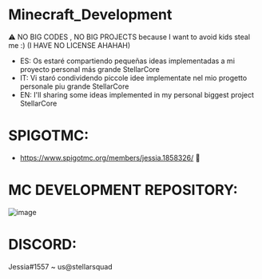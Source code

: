# Minecraft_Development

⚠ NO BIG CODES , NO BIG PROJECTS because I want to avoid kids steal me :) (I HAVE NO LICENSE AHAHAH)

- ES: Os estaré compartiendo pequeñas ideas implementadas a mi proyecto personal más grande StellarCore
- IT: Vi staró condividendo piccole idee implementate nel mio progetto personale piu grande StellarCore
- EN: I'll sharing some ideas implemented in my personal biggest project StellarCore

# SPIGOTMC:
- https://www.spigotmc.org/members/jessia.1858326/ 💓

# MC DEVELOPMENT REPOSITORY:
![image](https://github.com/Tyranzx/Minecraft_Development/assets/70720366/79599737-b870-43c0-adef-50bfb3d1a7af)


# DISCORD:
Jessia#1557
   ~ us@stellarsquad
